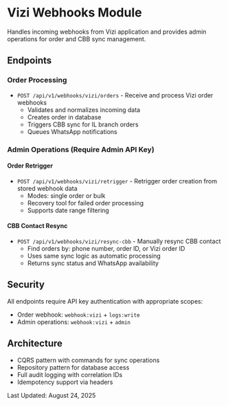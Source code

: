 # Vizi Webhooks Module

Handles incoming webhooks from Vizi application and provides admin operations for order and CBB sync management.

## Endpoints

### Order Processing

- `POST /api/v1/webhooks/vizi/orders` - Receive and process Vizi order webhooks
  - Validates and normalizes incoming data
  - Creates order in database
  - Triggers CBB sync for IL branch orders
  - Queues WhatsApp notifications

### Admin Operations (Require Admin API Key)

#### Order Retrigger

- `POST /api/v1/webhooks/vizi/retrigger` - Retrigger order creation from stored webhook data
  - Modes: single order or bulk
  - Recovery tool for failed order processing
  - Supports date range filtering

#### CBB Contact Resync

- `POST /api/v1/webhooks/vizi/resync-cbb` - Manually resync CBB contact
  - Find orders by: phone number, order ID, or Vizi order ID
  - Uses same sync logic as automatic processing
  - Returns sync status and WhatsApp availability

## Security

All endpoints require API key authentication with appropriate scopes:

- Order webhook: `webhook:vizi` + `logs:write`
- Admin operations: `webhook:vizi` + `admin`

## Architecture

- CQRS pattern with commands for sync operations
- Repository pattern for database access
- Full audit logging with correlation IDs
- Idempotency support via headers

Last Updated: August 24, 2025
